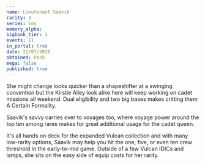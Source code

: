 ```yaml
---
name: Lieutenant Saavik
rarity: 3
series: tos
memory_alpha:
bigbook_tier: 1
events: 11
in_portal: true
date: 22/07/2016
obtained: Pack
mega: false
published: true
---
```


She might change looks quicker than a shapeshifter at a swinging convention but the Kirstie Alley look alike here will keep working on cadet missions all weekend. Dual eligibility and two big bases makes critting them A Certain Formality.

Saavik's savvy carries over to voyages too, where voyage power around the top ten among rares makes for great additional usage for the cadet queen.

It's all hands on deck for the expanded Vulcan collection and with many low-rarity options, Saavik may help you hit the one, five, or even ten crew threshold in the early-to-mid game. Outside of a few Vulcan IDICs and lamps, she sits on the easy side of equip costs for her rarity.
